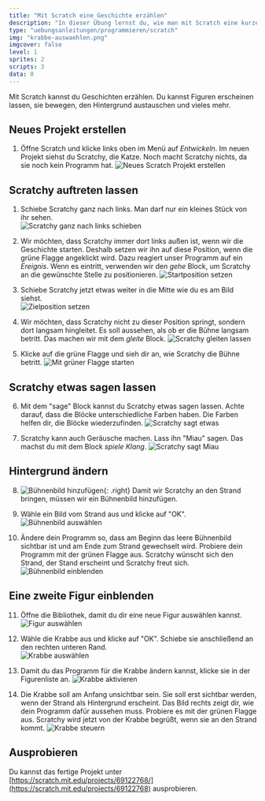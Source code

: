 ```yaml
---
title: "Mit Scratch eine Geschichte erzählen"
description: "In dieser Übung lernst du, wie man mit Scratch eine kurze Geschichte erzählen kann."
type: "uebungsanleitungen/programmieren/scratch"
img: "krabbe-auswaehlen.png"
imgcover: false
level: 1
sprites: 2
scripts: 3
data: 0
---
```


Mit Scratch kannst du Geschichten erzählen. Du kannst Figuren erscheinen lassen, sie bewegen, den Hintergrund austauschen und vieles mehr.

## Neues Projekt erstellen

1. Öffne Scratch und klicke links oben im Menü auf *Entwickeln*. Im neuen Projekt siehst du Scratchy, die Katze. Noch macht Scratchy nichts, da sie noch kein Programm hat.
![Neues Scratch Projekt erstellen](../erste-schritte/scratch-projekt-erstellen.png)

## Scratchy auftreten lassen

1. Schiebe Scratchy ganz nach links. Man darf nur ein kleines Stück von ihr sehen.<br/>
![Scratchy ganz nach links schieben](scratchy-ganz-links.png)

2. Wir möchten, dass Scratchy immer dort links außen ist, wenn wir die Geschichte starten. Deshalb setzen wir ihn auf diese Position, wenn die grüne Flagge angeklickt wird. Dazu reagiert unser Programm auf ein *Ereignis*. Wenn es eintritt, verwenden wir den *gehe* Block, um Scratchy an die gewünschte Stelle zu positionieren.
![Startposition setzen](scratchy-startposition.png)

3. Schiebe Scratchy jetzt etwas weiter in die Mitte wie du es am Bild siehst.<br/>
![Zielposition setzen](scratchy-in-der-mitte.png)

4. Wir möchten, dass Scratchy nicht zu dieser Position springt, sondern dort langsam hingleitet. Es soll aussehen, als ob er die Bühne langsam betritt. Das machen wir mit dem *gleite* Block.
![Scratchy gleiten lassen](scratchy-gleiten.png)

5. Klicke auf die grüne Flagge und sieh dir an, wie Scratchy die Bühne betritt.
![Mit grüner Flagge starten](scratchy-starten.png)

## Scratchy etwas sagen lassen

6. Mit dem "sage" Block kannst du Scratchy etwas sagen lassen. Achte darauf, dass die Blöcke unterschiedliche Farben haben. Die Farben helfen dir, die Blöcke wiederzufinden.
![Scratchy sagt etwas](scratchy-sagt-etwas.png)

7. Scratchy kann auch Geräusche machen. Lass ihn "Miau" sagen. Das machst du mit dem Block *spiele Klang*.
![Scratchy sagt Miau](scratchy-sagt-miau.png)

## Hintergrund ändern

8. ![Bühnenbild hinzufügen](buehnenbild-hinzufuegen.png){: .right}
Damit wir Scratchy an den Strand bringen, müssen wir ein Bühnenbild hinzufügen.

9. Wähle ein Bild vom Strand aus und klicke auf "OK".<br/>
![Bühnenbild auswählen](strand-buehnenbild.png)

10. Ändere dein Programm so, dass am Beginn das leere Bühnenbild sichtbar ist und am Ende zum Strand gewechselt wird. Probiere dein Programm mit der grünen Flagge aus. Scratchy wünscht sich den Strand, der Stand erscheint und Scratchy freut sich.
![Bühnenbild einblenden](buehnenbild-wechseln.png)

## Eine zweite Figur einblenden

11. Öffne die Bibliothek, damit du dir eine neue Figur auswählen kannst.
![Figur auswählen](figur-auswaehlen.png)

12. Wähle die Krabbe aus und klicke auf "OK". Schiebe sie anschließend an den rechten unteren Rand.<br/>
![Krabbe auswählen](krabbe-auswaehlen.png)

13. Damit du das Programm für die Krabbe ändern kannst, klicke sie in der Figurenliste an.
![Krabbe aktivieren](krabbe-aktivieren.png)

14. Die Krabbe soll am Anfang unsichtbar sein. Sie soll erst sichtbar werden, wenn der Strand als Hintergrund erscheint. Das Bild rechts zeigt dir, wie dein Programm dafür aussehen muss. Probiere es mit der grünen Flagge aus. Scratchy wird jetzt von der Krabbe begrüßt, wenn sie an den Strand kommt.
![Krabbe steuern](krabbe-steuern.png)

## Ausprobieren

Du kannst das fertige Projekt unter [https://scratch.mit.edu/projects/69122768/](https://scratch.mit.edu/projects/69122768) ausprobieren.